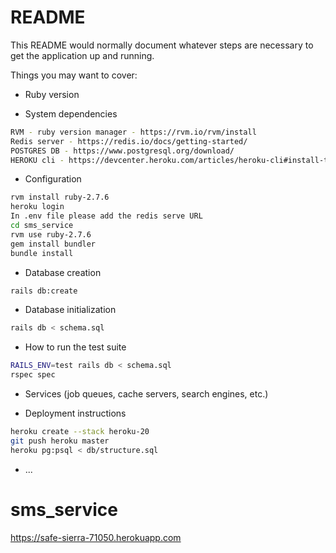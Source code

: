 # README

This README would normally document whatever steps are necessary to get the
application up and running.

Things you may want to cover:

* Ruby version

* System dependencies
```sh
RVM - ruby version manager - https://rvm.io/rvm/install
Redis server - https://redis.io/docs/getting-started/
POSTGRES DB - https://www.postgresql.org/download/
HEROKU cli - https://devcenter.heroku.com/articles/heroku-cli#install-the-heroku-cli
```
* Configuration
```sh
rvm install ruby-2.7.6
heroku login
In .env file please add the redis serve URL
cd sms_service
rvm use ruby-2.7.6
gem install bundler
bundle install
```
* Database creation
```sh
rails db:create
```

* Database initialization
```sh
rails db < schema.sql
```
* How to run the test suite
```sh
RAILS_ENV=test rails db < schema.sql
rspec spec
```

* Services (job queues, cache servers, search engines, etc.)

* Deployment instructions
```sh
heroku create --stack heroku-20
git push heroku master
heroku pg:psql < db/structure.sql
```
* ...
# sms_service
https://safe-sierra-71050.herokuapp.com
